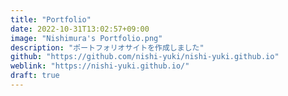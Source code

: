 ```yaml
---
title: "Portfolio"
date: 2022-10-31T13:02:57+09:00
image: "Nishimura's Portfolio.png"
description: "ポートフォリオサイトを作成しました"
github: "https://github.com/nishi-yuki/nishi-yuki.github.io"
weblink: "https://nishi-yuki.github.io/"
draft: true
---
```


